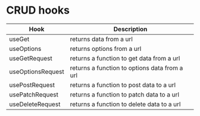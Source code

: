 # CRUD hooks

| Hook              | Description                                   |
| ----------------- | --------------------------------------------- |
| useGet            | returns data from a url                       |
| useOptions        | returns options from a url                    |
| useGetRequest     | returns a function to get data from a url     |
| useOptionsRequest | returns a function to options data from a url |
| usePostRequest    | returns a function to post data to a url      |
| usePatchRequest   | returns a function to patch data to a url     |
| useDeleteRequest  | returns a function to delete data to a url    |
